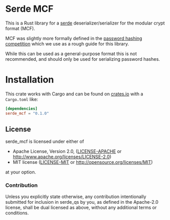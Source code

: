 Serde MCF
===================================

This is a Rust library for a [serde](https://serde.rs/) deserializer/serializer
for the modular crypt format (MCF).

MCF was slightly more formally defined in the [password hashing competition](https://github.com/P-H-C/phc-string-format/blob/master/phc-sf-spec.md)
which we use as a rough guide for this library.

While this can be used as a general-purpose format this is not recommended,
and should only be used for serializing password hashes.

Installation
============

This crate works with Cargo and can be found on
[crates.io] with a `Cargo.toml` like:

```toml
[dependencies]
serde_mcf = "0.1.0"
```

[crates.io]: https://crates.io/crates/serde_mcf

## License

serde_mcf is licensed under either of

 * Apache License, Version 2.0, ([LICENSE-APACHE](LICENSE-APACHE) or
   http://www.apache.org/licenses/LICENSE-2.0)
 * MIT license ([LICENSE-MIT](LICENSE-MIT) or
   http://opensource.org/licenses/MIT)

at your option.

### Contribution

Unless you explicitly state otherwise, any contribution intentionally submitted
for inclusion in serde_qs by you, as defined in the Apache-2.0 license,
shall be dual licensed as above, without any additional terms or conditions.
